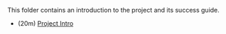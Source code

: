 This folder contains an introduction to the project and its success guide.

- (20m) [Project Intro](project_intro.md)


